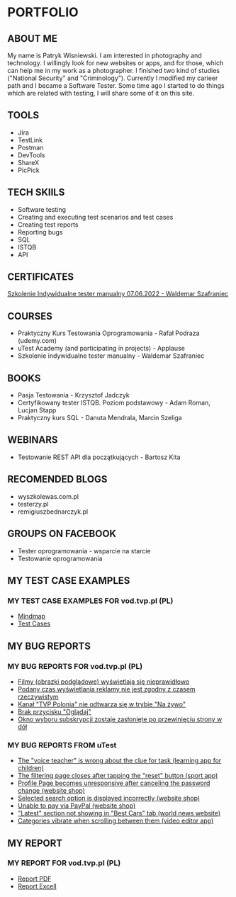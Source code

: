 # PORTFOLIO
## ABOUT ME
My name is Patryk Wisniewski. I am interested in photography and technology. I willingly look for new websites or apps, and for those, which can help me in my work as a photographer. I finished two kind of studies ("National Security" and "Criminology"). Currently I modified my carieer path and I became a Software Tester. Some time ago I started to do things which are related with testing, I will share some of it on this site. 
## TOOLS
* Jira
* TestLink
* Postman
* DevTools
* ShareX 
* PicPick
## TECH SKIILS
* Software testing
* Creating and executing test scenarios and test cases
* Creating test reports
* Reporting bugs
* SQL
* ISTQB
* API 
## CERTIFICATES
[Szkolenie Indywidualne tester manualny 07.06.2022 - Waldemar Szafraniec](https://drive.google.com/file/d/15iLwRo4Qci4StkwKfFROxxfdGAxTzILF/view?usp=sharing)
## COURSES
* Praktyczny Kurs Testowania Oprogramowania - Rafał Podraza (udemy.com)
* uTest Academy (and participating in projects) - Applause
* Szkolenie indywidualne tester manualny - Waldemar Szafraniec
## BOOKS
* Pasja Testowania - Krzysztof Jadczyk
* Certyfikowany tester ISTQB. Poziom podstawowy - Adam Roman, Lucjan Stapp
* Praktyczny kurs SQL - Danuta Mendrala, Marcin Szeliga
## WEBINARS
* Testowanie REST API dla początkujących - Bartosz Kita
## RECOMENDED BLOGS
* wyszkolewas.com.pl
* testerzy.pl
* remigiuszbednarczyk.pl
## GROUPS ON FACEBOOK
* Tester oprogramowania - wsparcie na starcie
* Testowanie oprogramowania
## MY TEST CASE EXAMPLES
### MY TEST CASE EXAMPLES FOR vod.tvp.pl (PL)
* [Mindmap](https://drive.google.com/file/d/13eN2Bc8ZbCU4rtKxlRAiNZMlKVTB_1Yi/view?usp=sharing)
* [Test Cases](https://drive.google.com/file/d/1vknbmAU8P1c5eWkkj40yuqGfTs6jZruv/view?usp=sharing)
## MY BUG REPORTS
### MY BUG REPORTS FOR vod.tvp.pl (PL)
* [Filmy (obrazki podglądowe) wyświetlają się nieprawidłowo](https://drive.google.com/file/d/1hH_QHvCZSHVUdMBp46AJv9sMHkubIgoA/view?usp=sharing)
* [Podany czas wyświetlania reklamy nie jest zgodny z czasem rzeczywistym](https://drive.google.com/file/d/1pi1kRAQGzqH5TF1mLJfVIwisR_mqTEFh/view?usp=sharing)
* [Kanał "TVP Polonia" nie odtwarza się w trybie "Na żywo"](https://drive.google.com/file/d/1uE814QDY-ZgG_2R9lB1XeAd2dnG2iENA/view?usp=sharing)
* [Brak przycisku "Oglądaj"](https://drive.google.com/file/d/1xXQFrgPHE4XBVWhAlaXbX2Mf0eV3JWAd/view?usp=sharing)
* [Okno wyboru subskrypcji zostaje zasłonięte po przewinięciu strony w dół](https://drive.google.com/file/d/1PzO_hSWHX9kZCsxHB1Ef1nrkzCFrZWYz/view?usp=sharing)
### MY BUG REPORTS FROM uTest
* [The "voice teacher" is wrong about the clue for task (learning app for children)](https://drive.google.com/file/d/1eeEuJ7tMktGGitbeKKp3gESnr4lPZOZW/view?usp=sharing)
* [The filtering page closes after tapping the "reset" button (sport app)](https://drive.google.com/file/d/1P-gizhGEdI96-wxMmgmKCjJFU9ssb8zZ/view?usp=sharing)
* [Profile Page becomes unresponsive after canceling the password change (website shop)](https://drive.google.com/file/d/1XbUHkObtPiB4SFO6u3ICsBKodtc5kRke/view?usp=sharing)
* [Selected search option is displayed incorrectly (website shop)](https://drive.google.com/file/d/1bMJoNiMmvvGQ0Zwy72jPL5Xh454_wX02/view?usp=sharing)
* [Unable to pay via PayPal (website shop)](https://drive.google.com/file/d/1Zbog0LYNMKp2CqkF0qtBbJQxGQq5rthr/view?usp=sharing)
* ["Latest" section not showing in "Best Cars" tab (world news website)](https://drive.google.com/file/d/1TZYj7dcKb9azRWQKE3fn8ACfCY7LqbqH/view?usp=sharing)
* [Categories vibrate when scrolling between them (video editor app)](https://drive.google.com/file/d/1KIOzi3yKxLfWJHtc9N46XmtrcyFseQ57/view?usp=sharing)

## MY REPORT
### MY REPORT FOR vod.tvp.pl (PL)
* [Report PDF](https://drive.google.com/file/d/1_HNoSj9Noim272eqx87nghDNiIl85ohB/view?usp=sharing)
* [Report Excell](https://docs.google.com/spreadsheets/d/1LLq6S53GiysF2VoRjNBYu8HPGnCHPU5L/edit?usp=sharing&ouid=115375432618485543632&rtpof=true&sd=true)
